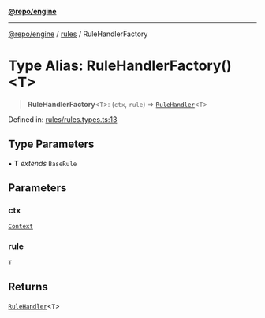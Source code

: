 [**@repo/engine**](../../README.md)

***

[@repo/engine](../../modules.md) / [rules](../README.md) / RuleHandlerFactory

# Type Alias: RuleHandlerFactory()\<T\>

> **RuleHandlerFactory**\<`T`\>: (`ctx`, `rule`) => [`RuleHandler`](../interfaces/RuleHandler.md)\<`T`\>

Defined in: [rules/rules.types.ts:13](https://github.com/alexqguo/drinking-board-game-v3/blob/9ddda8d861e3b4d27c5ea796edff73f427a6ace0/packages/engine/src/rules/rules.types.ts#L13)

## Type Parameters

• **T** *extends* `BaseRule`

## Parameters

### ctx

[`Context`](../../context/classes/Context.md)

### rule

`T`

## Returns

[`RuleHandler`](../interfaces/RuleHandler.md)\<`T`\>
